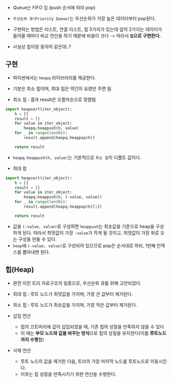 - Queue는 FIFO 임 (push 순서에 따라 pop)
- `우선순위 큐(Priority Queue)`는 우선순위가 가장 높은 데이터부터 pop된다.

- 구현하는 방법은 리스트, 연결 리스트, 힙 3가지가 있는데 앞의 2가지는 데이터가 들어올 때마다 비교 연산을 하기 때문에 비용이 크다 -> 따라서 **`힙`으로 구현한다.**
- 사실상 힙이랑 동의어 같은데..?

## 구현
- 파이썬에서는 `heapq` 라이브러리를 제공한다.
- 기본은 최소 힙이며, 최대 힙은 약간의 요령만 주면 됨

- 최소 힙 : 결과 result은 오름차순으로 정렬됨
```python
import heapsort(iter_object):
	h = []
	result = []
	for value in iter_object:
		heapq.heappush(h, value)
	for _ in range(len(h)):
		result.append(heapq.heappop(h))

	return result
```
- `heapq.heappush(h, value)`는 기본적으로 `최소 힙`이 디폴트 값이다.

- 최대 힙
```python
import heapsort(iter_object):
	h = []
	result = []
	for value in iter_object:
		heapq.heappush(h, (-value, value))
	for _ in range(len(h)):
		result.append(heapq.heappop(h)[1])

	return result
```
- 값을 `(-value, value)`로 구성하면 `heappush`는 최솟값을 기준으로 heap을 구성하게 된다. 따라서 최댓값이 가장 `-value`가 작게 될 것이고, 최댓값이 가장 위로 오는 구성을 만들 수 있다.
- `heap`에 `(-value, value)`로 구성되어 있으므로 pop은 순서대로 하되, 1번째 인덱스를 뽑아내면 된다.


## 힙(Heap)
- 완전 이진 트리 자료구조의 일종으로, 우선순위 큐를 위해 고안되었다.

- 최대 힙 : 루트 노드가 최댓값을 가지며, 가장 큰 값부터 제거된다.
- 최소 힙 : 루트 노드가 최솟값을 가지며, 가장 작은 값부터 제거된다.

- 삽입 연산 
	- 힙의 끄트머리에 값이 삽입되었을 때, 기존 힙의 성질을 만족하지 않을 수 있다
	- 이 때는 **부모 노드와 값을 바꾸는 방식**으로 힙의 성질을 유지한다(이를 **루트노드까지 수행**함)

- 삭제 연산
	- 루트 노드의 값을 제거한 다음, 트리의 가장 마지막 노드를 루트노드로 이동시킨다.
	- 이후는 힙 성질을 만족시키기 위한 연산을 수행한다.


